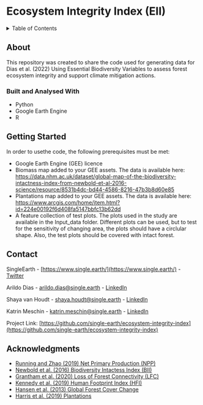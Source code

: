 # Ecosystem Integrity Index (EII)

<!-- TABLE OF CONTENTS -->
<details>
  <summary>Table of Contents</summary>
  <ol>
    <li>
      <a href="#about">About</a>
      <ul>
        <li><a href="#built-and-analysed-with">Built and Analysed With</a></li>
      </ul>
    </li>
    <li>
      <a href="#getting-started">Getting Started</a>
    </li>
    <li><a href="#contact">Contact</a></li>
    <li><a href="#acknowledgments">Acknowledgments</a></li>
  </ol>
</details>



<!-- ABOUT -->
## About

This repository was created to share the code used for generating data for Dias et al. (2022) Using Essential Biodiversity Variables to assess forest ecosystem integrity and support climate mitigation actions.



### Built and Analysed With

* Python
* Google Earth Engine
* R



<!-- GETTING STARTED -->
## Getting Started

In order to usethe code, the following prerequisites must be met:
* Google Earth Engine (GEE) licence
* Biomass map added to your GEE assets. The data is available here: https://data.nhm.ac.uk/dataset/global-map-of-the-biodiversity-intactness-index-from-newbold-et-al-2016-science/resource/8531b4dc-bd44-4586-8216-47b3b8d60e85
* Plantations map added to your GEE assets. The data is available here: https://www.arcgis.com/home/item.html?id=224e00192f6d408fa5147bbfc13b62dd 
* A feature collection of test plots. The plots used in the study are available in the Input_data folder. Different plots can be used, but to test for the sensitivity of changing area, the plots should have a circlular shape. Also, the test plots should be covered with intact forest.


<!-- CONTACT -->
## Contact

SingleEarth - [https://www.single.earth/](https://www.single.earth/) - [Twitter](https://twitter.com/SingleEarth1)

Arildo Dias - arildo.dias@single.earth - [LinkedIn](https://ee.linkedin.com/in/arildodias)

Shaya van Houdt - shaya.houdt@single.earth - [LinkedIn](https://ee.linkedin.com/in/shaya-v-b29768111)

Katrin Meschin - katrin.meschin@single.earth - [LinkedIn](https://ee.linkedin.com/in/katrin-meschin)

Project Link: [https://github.com/single-earth/ecosystem-integrity-index](https://github.com/single-earth/ecosystem-integrity-index)



<!-- ACKNOWLEDGMENTS -->
## Acknowledgments

* [Running and Zhao (2019) Net Primary Production (NPP)](https://developers.google.com/earth-engine/datasets/catalog/MODIS_006_MOD17A3HGF#description)
* [Newbold et al. (2016) Biodiversity Intactess Index (BII)](https://data.nhm.ac.uk/dataset/global-map-of-the-biodiversity-intactness-index-from-newbold-et-al-2016-science)
* [Grantham et al. (2020) Loss of Forest Connectivity (LFC)](https://www.nature.com/articles/s41467-020-19493-3)
* [Kennedy et al. (2019) Human Footprint Index (HFI)](https://developers.google.com/earth-engine/datasets/catalog/CSP_HM_GlobalHumanModification#description)
* [Hansen et al. (2013) Global Forest Cover Change](https://earthenginepartners.appspot.com/science-2013-global-forest)
* [Harris et al. (2019) Plantations](https://www.arcgis.com/home/item.html?id=224e00192f6d408fa5147bbfc13b62dd)





